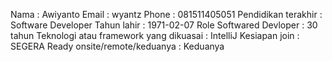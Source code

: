Nama : Awiyanto
Email : wyantz
Phone : 081511405051
Pendidikan terakhir : Software Developer
Tahun lahir : 1971-02-07
Role Softwared Devloper : 30 tahun
Teknologi atau framework yang dikuasai : IntelliJ
Kesiapan join : SEGERA
Ready onsite/remote/keduanya : Keduanya